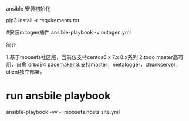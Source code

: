 ansible 安装初始化

pip3 install -r requirements.txt

#安装mitogen插件
ansible-playbook -v mitogen.yml

简介

1.基于moosefs社区版，当前仅支持centos6.x 7.x 8.x系列
2.todo master高可用，自愈 drbd84 pacemaker
3.支持master，metalogger，chunkserver，client独立部署。

# run ansbile playbook
ansible-playbook -vv -i moosefs.hosts site.yml
